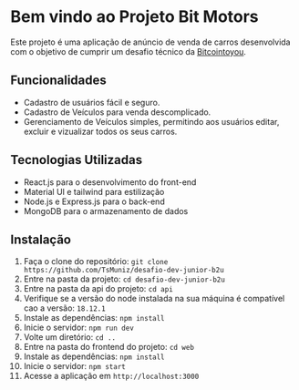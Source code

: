 # Bem vindo ao Projeto Bit Motors

Este projeto é uma aplicação de anúncio de venda de carros desenvolvida com o objetivo de cumprir um desafio técnico da [Bitcointoyou](https://bitcointoyou.com/_next/static/media/logoAzul.c6609791.png). 

## Funcionalidades
- Cadastro de usuários fácil e seguro.
- Cadastro de Veículos para venda descomplicado.
- Gerenciamento de Veículos simples, permitindo aos usuários editar, excluir e vizualizar todos os seus carros.

## Tecnologias Utilizadas
- React.js para o desenvolvimento do front-end
- Material UI e tailwind para estilização
- Node.js e Express.js para o back-end
- MongoDB para o armazenamento de dados

## Instalação

1. Faça o clone do repositório: ``git clone https://github.com/TsMuniz/desafio-dev-junior-b2u``
2. Entre na pasta da projeto: `cd desafio-dev-junior-b2u`
3. Entre na pasta da api do projeto: `cd api`
4. Verifique se a versão do node instalada na sua máquina é compatível cao a versão: `18.12.1`
3. Instale as dependências: `npm install`
4. Inicie o servidor: `npm run dev`
3. Volte um diretório: `cd ..`
3. Entre na pasta do frontend do projeto: `cd web`
3. Instale as dependências: `npm install`
4. Inicie o servidor: `npm start`
5. Acesse a aplicação em `http://localhost:3000`

